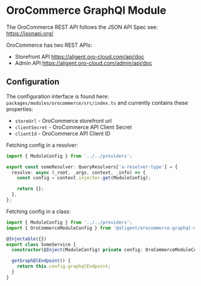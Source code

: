 # OroCommerce GraphQl Module

The OroCommerce REST API follows the JSON API Spec see: https://jsonapi.org/

OroCommerce has two REST APIs:

- Storefront API https://aligent.oro-cloud.com/api/doc
- Admin API https://aligent.oro-cloud.com/admin/api/doc

## Configuration

The configuration interface is found here: `packages/modules/orocommerce/src/index.ts` and currently contains these properties:

- `storeUrl` - OroCommerce storefront url
- `clientSecret` - OroCommerce API Client Secret
- `clientId` - OroCommerce API Client ID

Fetching config in a resolver:

```typescript
import { ModuleConfig } from '../../providers';

export const someResolver: QueryResolvers['a-resolver-type'] = {
  resolve: async (_root, _args, context, _info) => {
    const config = context.injector.get(ModuleConfig);

    return {};
  },
};
```

Fetching config in a class:

```typescript
import { ModuleConfig } from '../../providers';
import { OroCommerceModuleConfig } from '@aligent/orocommerce-graphql-module';

@Injectable({})
export class SomeService {
  constructor(@Inject(ModuleConfig) private config: OroCommerceModuleConfig) {}

  getGraphQlEndpoint() {
    return this.config.graphqlEndpoint;
  }
}
```
